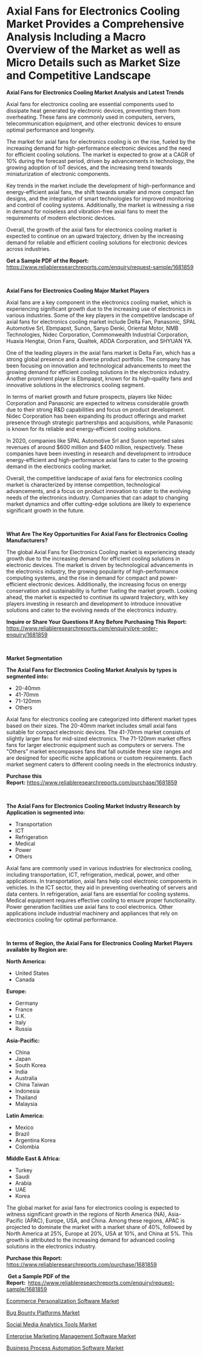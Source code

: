 <p><h1>Axial Fans for Electronics Cooling Market Provides a Comprehensive Analysis Including a Macro Overview of the Market as well as Micro Details such as Market Size and Competitive Landscape</h1></p><p><strong>Axial Fans for Electronics Cooling Market Analysis and Latest Trends</strong></p>
<p><p>Axial fans for electronics cooling are essential components used to dissipate heat generated by electronic devices, preventing them from overheating. These fans are commonly used in computers, servers, telecommunication equipment, and other electronic devices to ensure optimal performance and longevity.</p><p>The market for axial fans for electronics cooling is on the rise, fueled by the increasing demand for high-performance electronic devices and the need for efficient cooling solutions. The market is expected to grow at a CAGR of 10% during the forecast period, driven by advancements in technology, the growing adoption of IoT devices, and the increasing trend towards miniaturization of electronic components.</p><p>Key trends in the market include the development of high-performance and energy-efficient axial fans, the shift towards smaller and more compact fan designs, and the integration of smart technologies for improved monitoring and control of cooling systems. Additionally, the market is witnessing a rise in demand for noiseless and vibration-free axial fans to meet the requirements of modern electronic devices.</p><p>Overall, the growth of the axial fans for electronics cooling market is expected to continue on an upward trajectory, driven by the increasing demand for reliable and efficient cooling solutions for electronic devices across industries.</p></p>
<p><strong>Get a Sample PDF of the Report:&nbsp;</strong> <a href="https://www.reliableresearchreports.com/enquiry/request-sample/1681859">https://www.reliableresearchreports.com/enquiry/request-sample/1681859</a></p>
<p>&nbsp;</p>
<p><strong>Axial Fans for Electronics Cooling Major Market Players</strong></p>
<p><p>Axial fans are a key component in the electronics cooling market, which is experiencing significant growth due to the increasing use of electronics in various industries. Some of the key players in the competitive landscape of axial fans for electronics cooling market include Delta Fan, Panasonic, SPAL Automotive Srl, Ebmpapst, Sunon, Sanyo Denki, Oriental Motor, NMB Technologies, Nidec Corporation, Commonwealth Industrial Corporation, Huaxia Hengtai, Orion Fans, Qualtek, ADDA Corporation, and SHYUAN YA.</p><p>One of the leading players in the axial fans market is Delta Fan, which has a strong global presence and a diverse product portfolio. The company has been focusing on innovation and technological advancements to meet the growing demand for efficient cooling solutions in the electronics industry. Another prominent player is Ebmpapst, known for its high-quality fans and innovative solutions in the electronics cooling segment.</p><p>In terms of market growth and future prospects, players like Nidec Corporation and Panasonic are expected to witness considerable growth due to their strong R&D capabilities and focus on product development. Nidec Corporation has been expanding its product offerings and market presence through strategic partnerships and acquisitions, while Panasonic is known for its reliable and energy-efficient cooling solutions.</p><p>In 2020, companies like SPAL Automotive Srl and Sunon reported sales revenues of around $600 million and $400 million, respectively. These companies have been investing in research and development to introduce energy-efficient and high-performance axial fans to cater to the growing demand in the electronics cooling market.</p><p>Overall, the competitive landscape of axial fans for electronics cooling market is characterized by intense competition, technological advancements, and a focus on product innovation to cater to the evolving needs of the electronics industry. Companies that can adapt to changing market dynamics and offer cutting-edge solutions are likely to experience significant growth in the future.</p></p>
<p>&nbsp;</p>
<p><strong>What Are The Key Opportunities For Axial Fans for Electronics Cooling Manufacturers?</strong></p>
<p><p>The global Axial Fans for Electronics Cooling market is experiencing steady growth due to the increasing demand for efficient cooling solutions in electronic devices. The market is driven by technological advancements in the electronics industry, the growing popularity of high-performance computing systems, and the rise in demand for compact and power-efficient electronic devices. Additionally, the increasing focus on energy conservation and sustainability is further fueling the market growth. Looking ahead, the market is expected to continue its upward trajectory, with key players investing in research and development to introduce innovative solutions and cater to the evolving needs of the electronics industry.</p></p>
<p><strong>Inquire or Share Your Questions If Any Before Purchasing This Report:</strong> <a href="https://www.reliableresearchreports.com/enquiry/pre-order-enquiry/1681859">https://www.reliableresearchreports.com/enquiry/pre-order-enquiry/1681859</a></p>
<p>&nbsp;</p>
<p><strong>Market Segmentation</strong></p>
<p><strong>The Axial Fans for Electronics Cooling Market Analysis by types is segmented into:</strong></p>
<p><ul><li>20-40mm</li><li>41-70mm</li><li>71-120mm</li><li>Others</li></ul></p>
<p><p>Axial fans for electronics cooling are categorized into different market types based on their sizes. The 20-40mm market includes small axial fans suitable for compact electronic devices. The 41-70mm market consists of slightly larger fans for mid-sized electronics. The 71-120mm market offers fans for larger electronic equipment such as computers or servers. The "Others" market encompasses fans that fall outside these size ranges and are designed for specific niche applications or custom requirements. Each market segment caters to different cooling needs in the electronics industry.</p></p>
<p><strong>Purchase this Report:&nbsp;</strong><a href="https://www.reliableresearchreports.com/purchase/1681859">https://www.reliableresearchreports.com/purchase/1681859</a></p>
<p>&nbsp;</p>
<p><strong>The Axial Fans for Electronics Cooling Market Industry Research by Application is segmented into:</strong></p>
<p><ul><li>Transportation</li><li>ICT</li><li>Refrigeration</li><li>Medical</li><li>Power</li><li>Others</li></ul></p>
<p><p>Axial fans are commonly used in various industries for electronics cooling, including transportation, ICT, refrigeration, medical, power, and other applications. In transportation, axial fans help cool electronic components in vehicles. In the ICT sector, they aid in preventing overheating of servers and data centers. In refrigeration, axial fans are essential for cooling systems. Medical equipment requires effective cooling to ensure proper functionality. Power generation facilities use axial fans to cool electronics. Other applications include industrial machinery and appliances that rely on electronics cooling for optimal performance.</p></p>
<p>&nbsp;</p>
<p><strong>In terms of Region, the Axial Fans for Electronics Cooling Market Players available by Region are:</strong></p>
<p>
    <p> <strong> North America: </strong>
        <ul>
            <li>United States</li>
            <li>Canada</li>
        </ul>
        </p> 
    <p> <strong> Europe: </strong>
        <ul>
            <li>Germany</li>
            <li>France</li>
            <li>U.K.</li>
            <li>Italy</li>
            <li>Russia</li>
        </ul>
        </p> 
    <p> <strong> Asia-Pacific: </strong>
        <ul>
            <li>China</li>
            <li>Japan</li>
            <li>South Korea</li>
            <li>India</li>
            <li>Australia</li>
            <li>China Taiwan</li>
            <li>Indonesia</li>
            <li>Thailand</li>
            <li>Malaysia</li>
        </ul>
        </p> 
    <p> <strong> Latin America: </strong>
        <ul>
            <li>Mexico</li>
            <li>Brazil</li>
            <li>Argentina Korea</li>
            <li>Colombia</li>
        </ul>
        </p> 
    <p> <strong> Middle East & Africa: </strong>
        <ul>
            <li>Turkey</li>
            <li>Saudi</li>
            <li>Arabia</li>
            <li>UAE</li>
            <li>Korea</li>
        </ul>
    </p>
    </p>
<p><p>The global market for axial fans for electronics cooling is expected to witness significant growth in the regions of North America (NA), Asia-Pacific (APAC), Europe, USA, and China. Among these regions, APAC is projected to dominate the market with a market share of 40%, followed by North America at 25%, Europe at 20%, USA at 10%, and China at 5%. This growth is attributed to the increasing demand for advanced cooling solutions in the electronics industry.</p></p>
<p><strong>Purchase this Report: </strong><a href="https://www.reliableresearchreports.com/purchase/1681859">https://www.reliableresearchreports.com/purchase/1681859</a></p>
<p>&nbsp;<strong>Get a Sample PDF of the Report:&nbsp;&nbsp;</strong><a href="https://www.reliableresearchreports.com/enquiry/request-sample/1681859">https://www.reliableresearchreports.com/enquiry/request-sample/1681859</a></p>
<p><strong></strong></p>
<p><p><a href="https://medium.com/@bobbyburke98/ecommerce-personalization-software-market-competitive-analysis-market-trends-and-forecast-to-2031-4388e1804f1b">Ecommerce Personalization Software Market</a></p><p><a href="https://medium.com/@bobbyburke98/bug-bounty-platforms-market-furnishes-information-on-market-share-market-trends-and-market-growth-31a52e8e5824">Bug Bounty Platforms Market</a></p><p><a href="https://medium.com/@bobbyburke98/social-media-analytics-tools-market-comprehensive-assessment-by-type-application-and-geography-85ef7b73e04c">Social Media Analytics Tools Market</a></p><p><a href="https://medium.com/@bobbyburke98/enterprise-marketing-management-software-market-furnishes-information-on-market-share-market-7a2bef8036a0">Enterprise Marketing Management Software Market</a></p><p><a href="https://medium.com/@bobbyburke98/decoding-business-process-automation-software-market-metrics-market-share-trends-and-growth-e7f161f93147">Business Process Automation Software Market</a></p></p>